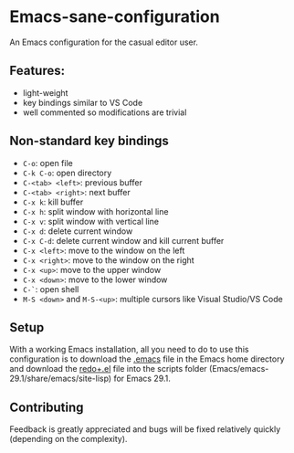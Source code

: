 # Emacs-sane-configuration
An Emacs configuration for the casual editor user.

## Features:
- light-weight
- key bindings similar to VS Code
- well commented so modifications are trivial

## Non-standard key bindings
- `C-o`: open file
- `C-k C-o`: open directory
- `C-<tab> <left>`: previous buffer
- `C-<tab> <right>`: next buffer
- `C-x k`: kill buffer
- `C-x h`: split window with horizontal line
- `C-x v`: split window with vertical line
- `C-x d`: delete current window
- `C-x C-d`: delete current window and kill current buffer
- `C-x <left>`: move to the window on the left
- `C-x <right>`: move to the window on the right
- `C-x <up>`: move to the upper window
- `C-x <down>`: move to the lower window
- `` C-` ``: open shell
- `M-S <down>` and `M-S-<up>`: multiple cursors like Visual Studio/VS Code

## Setup
With a working Emacs installation, all you need to do to use this configuration is to download the [.emacs](https://github.com/bogdanmaciuca/Emacs-sane-configuration/blob/main/.emacs) file in the Emacs home directory and download the [redo+.el](https://www.emacswiki.org/emacs/download/redo%2b.el) file into the scripts folder (Emacs/emacs-29.1/share/emacs/site-lisp) for Emacs 29.1.

## Contributing
Feedback is greatly appreciated and bugs will be fixed relatively quickly (depending on the complexity).
